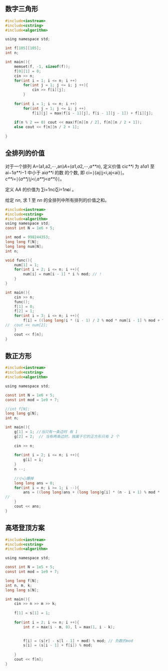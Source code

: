 

## 数字三角形

```c
#include<iostream>
#include<cstring>
#include<algorithm>

using namespace std;

int f[105][105];
int n;

int main(){
	memset(f, -1, sizeof(f));
	f[0][1] = 0;
	cin >> n;
	for(int i = 1; i <= n; i ++)
		for(int j = 1; j <= i; j ++){
			cin >> f[i][j];
		}
	
	for(int i = 1; i <= n; i ++)
		for(int j = 1; j <= i; j ++)
			f[i][j] = max(f[i - 1][j], f[i - 1][j - 1]) + f[i][j];
	
	if(n % 2 == 0) cout << max(f[n][n / 2], f[n][n / 2 + 1]);
	else cout << f[n][n / 2 + 1];
	
}
```



## 全排列的价值

对于一个排列 A=(a1,a2,⋯,an)*A*=(*a*1,*a*2,⋯,*a**n*), 定义价值 ci*c**i* 为 a1*a*1 至 ai−1*a**i*−1 中小于 ai*a**i* 的数 的个数, 即 ci=∣{aj∣j<i,aj<ai}∣。 *c**i*=∣{*a**j*∣*j*<*i*,*a**j*<*a**i*}∣。 

定义 A*A* 的价值为 ∑i=1nci∑*i*=1*n**c**i* 。

给定 n*n*, 求 1 至 n*n* 的全排列中所有排列的价值之和。

``` c
#include<iostream>
#include<cstring>
#include<algorithm>
using namespace std;
const int N = 1e6 + 5;

int mod = 998244353;
long long f[N];
long long num[N];
int n;

void func(){
	num[1] = 1;
	for(int i = 2; i <= n; i ++){
		num[i] = num[i - 1] * i % mod; // !
	}
}

int main(){
	cin >> n;
	func();
	f[1] = 0;
	f[2] = 1;
	for(int i = 3; i <= n; i ++){
		f[i] = ((long long)i * (i - 1) / 2 % mod * num[i - 1] % mod + f[i - 1] * i % mod) % mod;
//	cout << num[2];
	}
	cout << f[n];
}
```



## 数正方形

```c
#include<iostream>
#include<cstring>
#include<algorithm>

using namespace std;

const int N = 1e6 + 5;
const int mod = 1e9 + 7;

//int f[N];
long long g[N];
int n;

int main(){
	g[1] = 1; //当只有一条边时 有 1 
	g[2] = 2;  // 当有两条边时，独属于它的正方形只有 2 个
	
	cin >> n;
	
	for(int i = 2; i <= n; i ++){
		g[i] = i;
	} 
	n --;
	
	//小心爆掉 
	long long ans = 0;
	for(int i = n; i >= 1; i --){
		ans = ((long long)ans + (long long)g[i] * (n - i + 1) % mod * (n - i + 1) % mod) % mod;
//	
	}
	cout << ans;
}
```



## 高塔登顶方案

```c
#include<iostream>
#include<cstring>
#include<algorithm>

using namespace std;

const int N = 1e5 + 5;
const int mod = 1e9 + 7;

long long f[N];
int n, m, k;
long long s[N];

int main(){
	cin >> n >> m >> k;
	
	f[1] = s[1] = 1;
	
	for(int i = 2; i <= n; i ++){
		int r = max(i - m, 0), l = max(1, i - k);

		
		f[i] = (s[r] - s[l - 1] + mod) % mod; // 负数的mod 
		s[i] = (s[i - 1] + f[i]) % mod;
	
	}
	cout << f[n];
}
```

